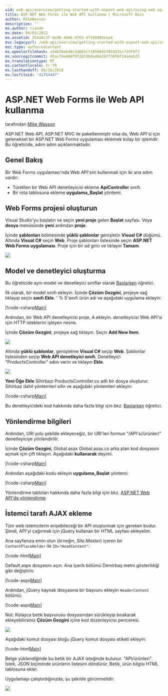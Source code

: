 ```yaml
---
uid: web-api/overview/getting-started-with-aspnet-web-api/using-web-api-with-aspnet-web-forms
title: ASP.NET Web Forms ile Web API kullanma | Microsoft Docs
author: MikeWasson
description: ''
ms.author: riande
ms.date: 04/03/2012
ms.assetid: 25da8c3f-4e90-4946-9765-4f160985e1e4
msc.legacyurl: /web-api/overview/getting-started-with-aspnet-web-api/using-web-api-with-aspnet-web-forms
msc.type: authoredcontent
ms.openlocfilehash: a14bf0abd8c5d603cf3859891f855415cf3df9f3
ms.sourcegitcommit: 45ac74e400f9f2b7dbded66297730f6f14a4eb25
ms.translationtype: MT
ms.contentlocale: tr-TR
ms.lasthandoff: 08/16/2018
ms.locfileid: "41754447"
---
```

<a name="using-web-api-with-aspnet-web-forms"></a>ASP.NET Web Forms ile Web API kullanma
====================
tarafından [Mike Wasson](https://github.com/MikeWasson)

ASP.NET Web API, ASP.NET MVC ile paketlenmiştir olsa da, Web API'si için geleneksel bir ASP.NET Web Forms uygulaması eklemek kolay bir işlemdir. Bu öğreticide, adım adım açıklanmaktadır.

## <a name="overview"></a>Genel Bakış

Bir Web Forms uygulaması'nda Web API'sini kullanmak için iki ana adım vardır:

- Türetilen bir Web API denetleyicisi ekleme **ApiController** sınıfı.
- Bir rota tablosuna ekleme **uygulama\_Başlat** yöntemi.

## <a name="create-a-web-forms-project"></a>Web Forms projesi oluşturun

Visual Studio'yu başlatın ve seçin **yeni proje** gelen **Başlat** sayfası. Veya **dosya** menüsünde **yeni** ardından **proje**.

İçinde **şablonları** bölmesinde **yüklü şablonlar** genişletin **Visual C#** düğümü. Altında **Visual C#** seçin **Web**. Proje şablonları listesinde seçin **ASP.NET Web Forms uygulaması**. Proje için bir ad girin ve tıklayın **Tamam**.

![](using-web-api-with-aspnet-web-forms/_static/image1.png)

## <a name="create-the-model-and-controller"></a>Model ve denetleyici oluşturma

Bu öğreticide aynı model ve denetleyici sınıflar olarak [Başlarken](tutorial-your-first-web-api.md) öğretici.

İlk olarak, bir model sınıfı ekleyin. İçinde **Çözüm Gezgini**, projeye sağ tıklayıp seçin **sınıfı Ekle**. ' % S'sınıfı ürün adı ve aşağıdaki uygulama ekleyin:

[!code-csharp[Main](using-web-api-with-aspnet-web-forms/samples/sample1.cs)]

Ardından, bir Web API denetleyicisi proje, A ekleyin. *denetleyicisi* Web API'si için HTTP isteklerini işleyen nesne.

İçinde **Çözüm Gezgini**, projeye sağ tıklayın. Seçin **Add New Item**.

![](using-web-api-with-aspnet-web-forms/_static/image2.png)

Altında **yüklü şablonlar**, genişletme **Visual C#** seçip **Web**. Şablonlar listesinden seçip **Web API denetleyici sınıfı**. Denetleyici "ProductsController" adını verin ve tıklayın **Ekle**.

![](using-web-api-with-aspnet-web-forms/_static/image3.png)

**Yeni Öğe Ekle** Sihirbazı ProductsController.cs adlı bir dosya oluşturur. Sihirbaz dahil yöntemleri silin ve aşağıdaki yöntemleri ekleyin:

[!code-csharp[Main](using-web-api-with-aspnet-web-forms/samples/sample2.cs)]

Bu denetleyicideki kod hakkında daha fazla bilgi için bkz. [Başlarken](tutorial-your-first-web-api.md) öğretici.

## <a name="add-routing-information"></a>Yönlendirme bilgileri

Ardından, URI yolu şekilde ekleyeceğiz, bir URI'leri formun &quot;/API'si/ürünler/&quot; denetleyiciye yönlendirilir.

İçinde **Çözüm Gezgini**, Global.asax Global.asax.cs arka plan kod dosyasını açmak için çift tıklayın. Aşağıdaki **kullanarak** deyimi.

[!code-csharp[Main](using-web-api-with-aspnet-web-forms/samples/sample3.cs)]

Ardından aşağıdaki kodu ekleyin **uygulama\_Başlat** yöntemi:

[!code-csharp[Main](using-web-api-with-aspnet-web-forms/samples/sample4.cs)]

Yönlendirme tabloları hakkında daha fazla bilgi için bkz. [ASP.NET Web API'de yönlendirme](../web-api-routing-and-actions/routing-in-aspnet-web-api.md).

## <a name="add-client-side-ajax"></a>İstemci tarafı AJAX ekleme

Tüm web istemcilerin erişebileceği bir API oluşturmak için gereken budur. Şimdi, API'yi çağırmak için jQuery kullanan bir HTML sayfası ekleyelim.

Ana sayfanıza emin olun (örneğin, *Site.Master*) içeren bir `ContentPlaceHolder` ile `ID="HeadContent"`:

[!code-html[Main](using-web-api-with-aspnet-web-forms/samples/sample8.html)]

Default.aspx dosyasını açın. Ana içerik bölümü Demirbaş metni gösterildiği gibi değiştirin:

[!code-aspx[Main](using-web-api-with-aspnet-web-forms/samples/sample5.aspx)]

Ardından, jQuery kaynak dosyasına bir başvuru ekleyin `HeaderContent` bölümü:

[!code-aspx[Main](using-web-api-with-aspnet-web-forms/samples/sample6.aspx?highlight=2)]

Not: Kolayca betik başvurusu dosyasından sürükleyip bırakarak ekleyebilirsiniz **Çözüm Gezgini** içine kod düzenleyicisi penceresi.

![](using-web-api-with-aspnet-web-forms/_static/image4.png)

Aşağıdaki komut dosyası bloğu jQuery komut dosyası etiketi ekleyin:

[!code-html[Main](using-web-api-with-aspnet-web-forms/samples/sample7.html)]

Belge yüklendiğinde bu betik bir AJAX isteğinde bulunur. &quot;API/ürünleri&quot;. İstek, JSON biçiminde ürünlerin listesini döndürür. Betik, ürün bilgisi HTML tablosuna ekler.

Uygulamayı çalıştırdığınızda, şu şekilde görünmelidir:

![](using-web-api-with-aspnet-web-forms/_static/image5.png)
